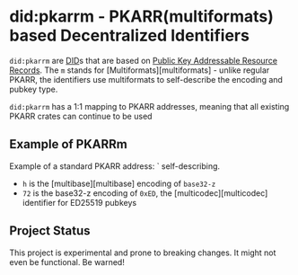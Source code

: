 # did:pkarrm - PKARR(multiformats) based Decentralized Identifiers

`did:pkarrm` are [DID][did]s that are based on [Public Key Addressable Resource Records](dkarr).
The `m` stands for [Multiformats][multiformats] - unlike regular PKARR, the identifiers
use multiformats to self-describe the encoding and pubkey type.

`did:pkarrm` has a 1:1 mapping to PKARR addresses, meaning that all existing PKARR crates
can continue to be used

## Example of PKARRm

Example of a standard PKARR address: `
self-describing.
* `h` is the [multibase][multibase] encoding of `base32-z`
* `72` is the base32-z encoding of `0xED`, the [multicodec][multicodec] identifier for
  ED25519 pubkeys


## Project Status

This project is experimental and prone to breaking changes. It might not even be
functional. Be warned!

[pkarr]: https://github.com/pubky/pkarr
[did]: https://www.w3.org/TR/did-1.0/NexusSocial
